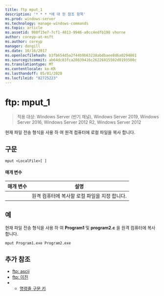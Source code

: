 ```yaml
---
title: ftp mput_1
description: '* * * *에 대 한 참조 항목'
ms.prod: windows-server
ms.technology: manage-windows-commands
ms.topic: article
ms.assetid: 980f15e7-7cf1-4813-9946-a8cc4edfb198 vhorne
author: coreyp-at-msft
ms.author: coreyp
manager: dongill
ms.date: 10/16/2017
ms.openlocfilehash: b3fb654d5a2f44b9b63238abdbaee8d6a0294861
ms.sourcegitcommit: ab64dc83fca28039416c26226815502d0193500c
ms.translationtype: MT
ms.contentlocale: ko-KR
ms.lasthandoff: 05/01/2020
ms.locfileid: "82725223"
---
```

# <a name="ftp-mput_1"></a>ftp: mput_1

> 적용 대상: Windows Server (반기 채널), Windows Server 2019, Windows Server 2016, Windows Server 2012 R2, Windows Server 2012

현재 파일 전송 형식을 사용 하 여 원격 컴퓨터에 로컬 파일을 복사 합니다.   
## <a name="syntax"></a>구문  
```  
mput <LocalFile>[ ]  
```  
#### <a name="parameters"></a>매개 변수  

|  매개 변수  |                       설명                        |
|-------------|----------------------------------------------------------|
| <LocalFile> | 원격 컴퓨터에 복사할 로컬 파일을 지정 합니다. |

## <a name="examples"></a>예  
현재 파일 전송 형식을 사용 하 여 **Program1** 및 **program2.c** 을 원격 컴퓨터에 복사 합니다.  
```  
mput Program1.exe Program2.exe  
```  
## <a name="additional-references"></a>추가 참조  
-   [ftp: ascii](ftp-ascii.md)  
-   [ftp: 이진](ftp-binary.md)  
-   - [명령줄 구문 키](command-line-syntax-key.md)  
